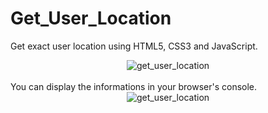 # Get_User_Location
Get exact user location using HTML5, CSS3 and JavaScript.
<div align='center'>
  <img src="https://user-images.githubusercontent.com/87717065/235296045-7533bcbc-4092-41b9-99ad-d43800635208.png" alt="get_user_location">
</div><br>
You can display the informations in your browser's console.<br>
<div align='center'>
  <img src='https://user-images.githubusercontent.com/87717065/236539341-83ab5261-d9bd-42b9-8d4e-e5161f53337e.png' alt='get_user_location'>
</div>
